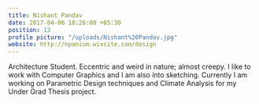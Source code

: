 ```yaml
---
title: Nishant Pandav
date: 2017-04-06 18:26:00 +05:30
position: 13
profile picture: "/uploads/Nishant%20Pandav.jpg"
website: http://npanium.wixsite.com/design
---
```


Architecture Student. Eccentric and weird in nature; almost creepy. I like to work with Computer Graphics and I am also into sketching. Currently I am working on Parametric Design techniques and Climate Analysis for my Under Grad Thesis project. 